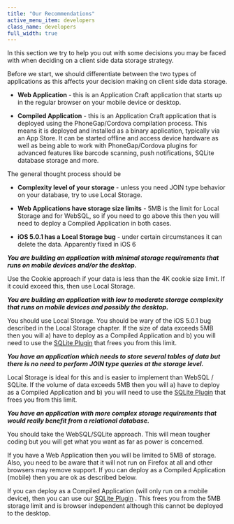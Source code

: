 ```yaml
---
title: "Our Recommendations"
active_menu_item: developers
class_name: developers
full_width: true
---
```



In this section we try to help you out with some decisions you may be faced with when deciding on a client side data storage strategy.

Before we start, we should differentiate between the two types of applications as this affects your decision making on client side data storage.

 - **Web Application** - this is an Application Craft application that starts up in the regular browser on your mobile device or desktop.

 - **Compiled Application** - this is an Application Craft application that is deployed using the PhoneGap/Cordova compilation process. This means it is deployed and installed as a binary application, typically via an App Store. It can be started offline and access device hardware as well as being able to work with PhoneGap/Cordova plugins for advanced features like barcode scanning, push notifications, SQLite database storage and more.

The general thought process should be

 - **Complexity level of your storage** - unless you need JOIN type behavior on your database, try to use Local Storage.

 - **Web Applications have storage size limits** - 5MB is the limit for Local Storage and for WebSQL, so if you need to go above this then you will need to deploy a Compiled Application in both cases.

 - **iOS 5.0.1 has a Local Storage bug** - under certain circumstances it can delete the data. Apparently fixed in iOS 6

***You are building an application with minimal storage requirements that runs on mobile devices and/or the desktop.***

Use the Cookie approach if your data is less than the 4K cookie size limit. If it could exceed this, then use Local Storage.

***You are building an application with low to moderate storage complexity that runs on mobile devices and possibly the desktop.***

You should use Local Storage. You should be wary of the iOS 5.0.1 bug described in the Local Storage chapter. If the size of data exceeds 5MB then you will a) have to deploy as a Compiled Application and b) you will need to use the [SQLite Plugin](/developers/documentation/ac-mobile-build-phonegap/ac-mobile-build/ac-build-plugins/sqlite-plugin/) that frees you from this limit.

***You have an application which needs to store several tables of data but there is no need to perform JOIN type queries at the storage level.***

Local Storage is ideal for this and is easier to implement than WebSQL / SQLite. If the volume of data exceeds 5MB then you will a) have to deploy as a Compiled Application and b) you will need to use the [SQLite Plugin](/developers/documentation/ac-mobile-build-phonegap/ac-mobile-build/ac-build-plugins/sqlite-plugin/) that frees you from this limit.

***You have an application with more complex storage requirements that would really benefit from a relational database.***

You should take the WebSQL/SQLite approach. This will mean tougher coding but you will get what you want as far as power is concerned.

If you have a Web Application then you will be limited to 5MB of storage. Also, you need to be aware that it will not run on Firefox at all and other browsers may remove support. If you can deploy as a Compiled Application (mobile) then you are ok as described below.

If you can deploy as a Compiled Application (will only run on a mobile device), then you can use our [SQLite Plugin](/developers/documentation/ac-mobile-build-phonegap/ac-mobile-build/ac-build-plugins/sqlite-plugin/) . This frees you from the 5MB storage limit and is browser independent although this cannot be deployed to the desktop.
